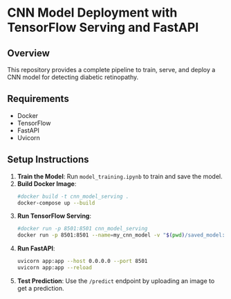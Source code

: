 
# CNN Model Deployment with TensorFlow Serving and FastAPI

## Overview
This repository provides a complete pipeline to train, serve, and deploy a CNN model for detecting diabetic retinopathy.

## Requirements
- Docker
- TensorFlow
- FastAPI
- Uvicorn

## Setup Instructions

1. **Train the Model**: Run `model_training.ipynb` to train and save the model.
2. **Build Docker Image**: 
    ```bash
    #docker build -t cnn_model_serving .
    docker-compose up --build
    ```
3. **Run TensorFlow Serving**:
    ```bash
    #docker run -p 8501:8501 cnn_model_serving
    docker run -p 8501:8501 --name=my_cnn_model -v "$(pwd)/saved_model: C:/Users/tanmo/Downloads/My_Projects_in_Github/cnn_deployment_docker_latest/my_cnn_model/models/my_cnn_model" -e MODEL_NAME=my_cnn_model tensorflow/serving
    ```
4. **Run FastAPI**:
    ```bash
    uvicorn app:app --host 0.0.0.0 --port 8501
    uvicorn app:app --reload
    ```
5. **Test Prediction**:
   Use the `/predict` endpoint by uploading an image to get a prediction.
    